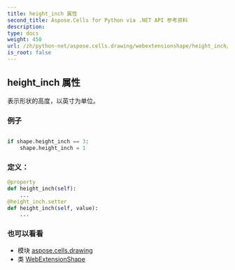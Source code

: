 ```yaml
---
title: height_inch 属性
second_title: Aspose.Cells for Python via .NET API 参考资料
description:
type: docs
weight: 450
url: /zh/python-net/aspose.cells.drawing/webextensionshape/height_inch/
is_root: false
---
```

## height_inch 属性

表示形状的高度，以英寸为单位。

### 例子

```python

if shape.height_inch == 3:
    shape.height_inch = 1

```
### 定义：
```python
@property
def height_inch(self):
    ...
@height_inch.setter
def height_inch(self, value):
    ...
```

### 也可以看看
* 模块 [aspose.cells.drawing](../../)
* 类 [WebExtensionShape](/cells/zh/python-net/aspose.cells.drawing/webextensionshape)
